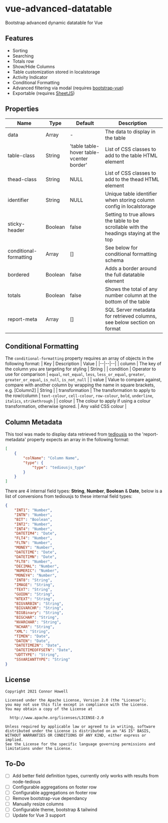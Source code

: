 

# vue-advanced-datatable
Bootstrap advanced dynamic datatable for Vue
## Features
 - Sorting
 - Searching
 - Totals row
 - Show/Hide Columns
 - Table customization stored in localstorage
 - Activity Indicator
 - Conditional Formatting
 - Advanced filtering via modal (requires [bootstrap-vue](https://github.com/bootstrap-vue/bootstrap-vue))
 - Exportable (requires [SheetJS](https://github.com/sheetjs/sheetjs))

## Properties
| Name | Type | Default |  Description |
|--|--|--|--|
| data | Array | - | The data to display in the table |
| table-class | String | 'table table-hover table-vcenter border' | List of CSS classes to add to the table HTML element |
| thead-class | String | NULL | List of CSS classes to add to the thead HTML element |
| identifier | String | NULL | Unique table identifier when storing column config in localstorage |
| sticky-header | Boolean | false | Setting to true allows the table to be scrollable with the headings staying at the top |
| conditional-formatting | Array | [] | See below for conditional formatting schema |
| bordered | Boolean | false | Adds a border around the full datatable element |
| totals | Boolean | false | Shows the total of any number column at the bottom of the table |
| report-meta | Array | [] | SQL Server metadata for retrieved columns, see below section on format |


## Conditional Formatting
The `conditional-formatting` property requires an array of objects in the following format:
| Key | Description | Value |
|--|--|--|
| column | The key of the column you are targeting for styling | String |
| condition | Operator to use for comparison | `equal`, `not_equal`, `less`, `less_or_equal`, `greater`, `greater_or_equal`, `is_null`, `is_not_null` | 
| value | Value to compare against, compare with another column by wrapping the name in square brackets, e.g. [Column2] | String |
| transformation | The transformation to apply to the row/column | `text-colour`, `cell-colour`, `row-colour`, `bold`, `underline`, `italics`, `strikethrough` |
| colour | The colour to apply if using a colour transformation, otherwise ignored. | Any valid CSS colour |

## Column Metadata
This tool was made to display data retrieved from [tediousjs](https://github.com/tediousjs/tedious) so the 'report-metadata' property expects an array in the following format:

```json
[
    {
        "colName": "Column Name",
        "type": {
            "type": "tediousjs_type"
        }
    }
]
```
There are 4 internal field types: **String**, **Number**, **Boolean** & **Date**, below is a list of conversions from tediousjs to these internal field types:
```json
{
    "INT1": "Number",
    "INTN": "Number",
    "BIT": "Boolean",
    "INT2": "Number",
    "INT4": "Number",
    "DATETIM4": "Date",
    "FLT4": "Number",
    "FLTN": "Number",
    "MONEY": "Number",
    "DATETIME": "Date",
    "DATETIMN": "Date",
    "FLT8": "Number",
    "DECIMAL": "Number",
    "NUMERIC": "Number",
    "MONEY4": "Number",
    "INT8": "String",
    "IMAGE": "String",
    "TEXT": "String",
    "GUIDN": "String",
    "NTEXT": "String",
    "BIGVARBIN": "String",
    "BIGVARCHR": "String",
    "BIGBinary": "String",
    "BIGCHAR": "String",
    "NVARCHAR": "String",
    "NCHAR": "String",
    "XML": "String",
    "TIMEN": "Date",
    "DATEN": "Date",
    "DATETIME2N": "Date",
    "DATETIMEOFFSETN": "Date",
    "UDTTYPE": "String",
    "SSVARIANTTYPE": "String"
}
```
## License
```
Copyright 2021 Connor Howell

Licensed under the Apache License, Version 2.0 (the "License");
you may not use this file except in compliance with the License.
You may obtain a copy of the License at

  http://www.apache.org/licenses/LICENSE-2.0

Unless required by applicable law or agreed to in writing, software
distributed under the License is distributed on an "AS IS" BASIS,
WITHOUT WARRANTIES OR CONDITIONS OF ANY KIND, either express or implied.
See the License for the specific language governing permissions and
limitations under the License.
```

## To-Do

 - [ ] Add better field definition types, currently only works with results from node-tedious
 - [ ] Configurable aggregations on footer row
 - [ ] Configurable aggregations on footer row
 - [ ] Remove bootstrap-vue dependancy
 - [ ] Manually resize columns
 - [ ] Configurable theme, bootstrap & tailwind
 - [ ] Update for Vue 3 support
